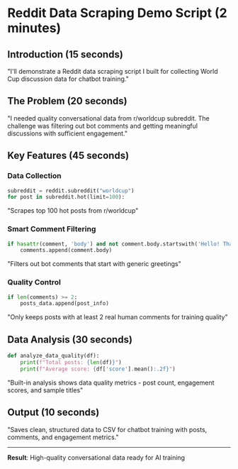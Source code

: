 # Reddit Data Scraping Demo Script (2 minutes)

## Introduction (15 seconds)
"I'll demonstrate a Reddit data scraping script I built for collecting World Cup discussion data for chatbot training."

## The Problem (20 seconds)
"I needed quality conversational data from r/worldcup subreddit. The challenge was filtering out bot comments and getting meaningful discussions with sufficient engagement."

## Key Features (45 seconds)

### Data Collection
```python
subreddit = reddit.subreddit("worldcup")
for post in subreddit.hot(limit=100):
```
"Scrapes top 100 hot posts from r/worldcup"

### Smart Comment Filtering
```python
if hasattr(comment, 'body') and not comment.body.startswith('Hello! Thanks for your submission'):
    comments.append(comment.body)
```
"Filters out bot comments that start with generic greetings"

### Quality Control
```python
if len(comments) >= 2:
    posts_data.append(post_info)
```
"Only keeps posts with at least 2 real human comments for training quality"

## Data Analysis (30 seconds)
```python
def analyze_data_quality(df):
    print(f"Total posts: {len(df)}")
    print(f"Average score: {df['score'].mean():.2f}")
```
"Built-in analysis shows data quality metrics - post count, engagement scores, and sample titles"

## Output (10 seconds)
"Saves clean, structured data to CSV for chatbot training with posts, comments, and engagement metrics."

---
**Result**: High-quality conversational data ready for AI training